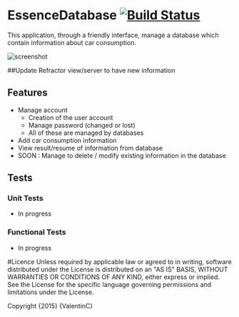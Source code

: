 # EssenceDatabase [![Build Status](https://travis-ci.org/vchatela/EssenceDatabase.svg?branch=master)](https://travis-ci.org/vchatela/EssenceDatabase)

This application, through a friendly interface, manage a database which contain information about car consumption.

![screenshot](http://oi68.tinypic.com/maw18j.jpg)

##Update
Refractor view/server to have new information

## Features
* Manage account
  * Creation of the user account
  * Manage password (changed or lost)
  * All of these are managed by databases
* Add car consumption information
* View result/resume of information from database
* SOON : Manage to delete / modify existing information in the database

## Tests
### Unit Tests
* In progress


### Functional Tests
* In progress
 

#Licence
   Unless required by applicable law or agreed to in writing, software
   distributed under the License is distributed on an "AS IS" BASIS,
   WITHOUT WARRANTIES OR CONDITIONS OF ANY KIND, either express or implied.
   See the License for the specific language governing permissions and
   limitations under the License.

Copyright {2015} {ValentinC}
